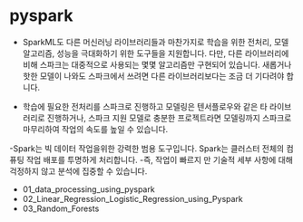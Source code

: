 # pyspark
- SparkML도 다른 머신러닝 라이브러리들과 마찬가지로 학습을 위한 전처리, 모델 알고리즘, 성능을 극대화하기 위한 도구들을 지원합니다. 다만, 다른 라이브러리에 비해 스파크는 대중적으로 사용되는 몇몇 알고리즘만 구현되어 있습니다. 새롭거나 핫한 모델이 나와도 스파크에서 쓰려면 다른 라이브러리보다는 조금 더 기다려야 합니다.

- 학습에 필요한 전처리를 스파크로 진행하고 모델링은 텐서플로우와 같은 타 라이브러리로 진행하거나, 스파크 지원 모델로 충분한 프로젝트라면 모델링까지 스파크로 마무리하여 작업의 속도를 높일 수 있습니다.

-Spark는 빅 데이터 작업을위한 강력한 범용 도구입니다. Spark는 클러스터 전체의 컴퓨팅 작업 배포를 투명하게 처리합니다.
-즉, 작업이 빠르지 만 기술적 세부 사항에 대해 걱정하지 않고 분석에 집중할 수 있습니다. 
  * 01_data_processing_using_pyspark
  * 02_Linear_Regression_Logistic_Regression_using_Pyspark
  * 03_Random_Forests

